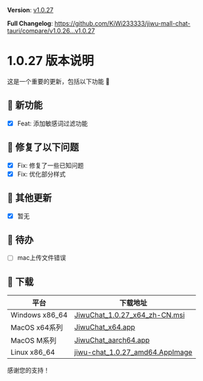 **Version**: [v1.0.27](https://github.com/KiWi233333/jiwu-mall-chat-tauri/blob/main/.github/releasemd/v1.0.27.md)

**Full Changelog**: <https://github.com/KiWi233333/jiwu-mall-chat-tauri/compare/v1.0.26...v1.0.27>

# 1.0.27 版本说明

这是一个重要的更新，包括以下功能 🧪

## 🔮 新功能

- [x] Feat: 添加敏感词过滤功能

## 🔨 修复了以下问题

- [x] Fix: 修复了一些已知问题
- [x] Fix: 优化部分样式

## 🧿 其他更新

- [x] 暂无

## 📌 待办

- [ ] mac上传文件错误

## 🧪 下载

| 平台 | 下载地址 |
| --- | --- |
| Windows x86_64 | [JiwuChat_1.0.27_x64_zh-CN.msi](https://github.com/KiWi233333/jiwu-mall-chat-tauri/releases/download/v1.0.27/JiwuChat_1.0.27_x64_zh-CN.msi) |
| MacOS x64系列 | [JiwuChat_x64.app](https://github.com/KiWi233333/jiwu-mall-chat-tauri/releases/download/v1.0.27/JiwuChat_x64.app) |
| MacOS M系列 | [JiwuChat_aarch64.app](https://github.com/KiWi233333/jiwu-mall-chat-tauri/releases/download/v1.0.27/JiwuChat_aarch64.app) |
| Linux x86_64 | [jiwu-chat_1.0.27_amd64.AppImage](https://github.com/KiWi233333/jiwu-mall-chat-tauri/releases/download/v1.0.27/jiwu-chat_1.0.27_amd64.AppImage) |

感谢您的支持！
